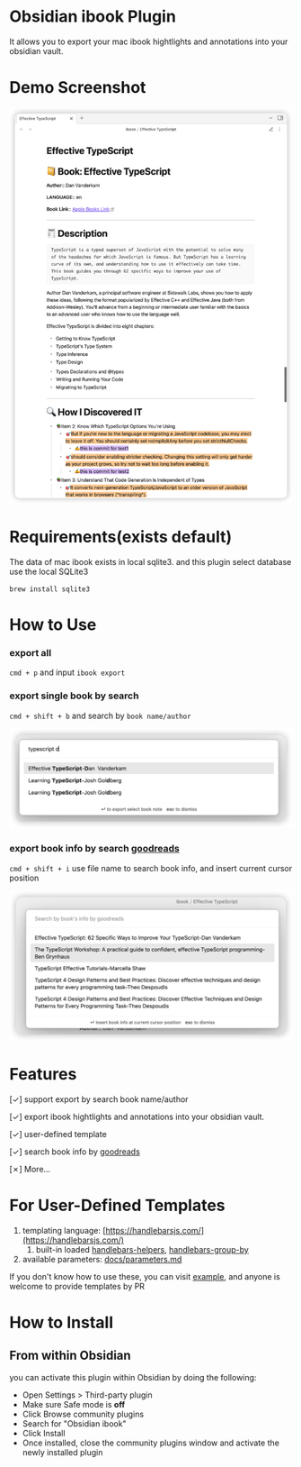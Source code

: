 # Obsidian ibook Plugin

It allows you to export your mac ibook hightlights and annotations into your obsidian vault.

# Demo Screenshot

![](docs/images/screenshot-5.png)
# Requirements(exists default)

The data of mac ibook exists in local sqlite3. and this plugin select database use the local SQLite3

```shell
brew install sqlite3
```

# How to Use

### export all

`cmd + p` and input `ibook export`

### export single book by search

`cmd + shift + b` and search by `book name/author`

![](docs/images/screenshot-3.png)

### export book info by search [goodreads](https://www.goodreads.com/)

`cmd + shift + i` use file name to search book info, and insert current cursor position

![](docs/images/screenshot-4.png)

# Features

[✓] support export by search book name/author

[✓] export ibook hightlights and annotations into your obsidian vault.

[✓] user-defined template

[✓] search book info by [goodreads](https://www.goodreads.com/)

[✗] More...

# For User-Defined Templates

1. templating language: [https://handlebarsjs.com/](https://handlebarsjs.com/)
   1. built-in loaded [handlebars-helpers](https://github.com/helpers/handlebars-helpers), [handlebars-group-by](https://github.com/shannonmoeller/handlebars-group-by)
2. available parameters: [docs/parameters.md](docs/parameters.md)

If you don't know how to use these, you can visit [example](docs/example.md), and anyone is welcome to provide templates by PR

# How to Install
## From within Obsidian

you can activate this plugin within Obsidian by doing the following:

- Open Settings > Third-party plugin
- Make sure Safe mode is **off**
- Click Browse community plugins
- Search for "Obsidian ibook"
- Click Install
- Once installed, close the community plugins window and activate the newly installed plugin
